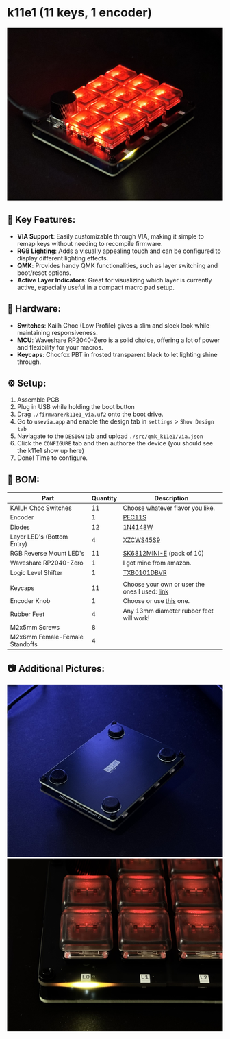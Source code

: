 # k11e1 (11 keys, 1 encoder)

![frontside picture](./images/frontside.jpg)

## 🌟 Key Features:
- **VIA Support**: Easily customizable through VIA, making it simple to remap keys without needing to recompile firmware.
- **RGB Lighting**: Adds a visually appealing touch and can be configured to display different lighting effects.
- **QMK**: Provides handy QMK functionalities, such as layer switching and boot/reset options.
- **Active Layer Indicators**: Great for visualizing which layer is currently active, especially useful in a compact macro pad setup.

## 🔧 Hardware:
- **Switches**: Kailh Choc (Low Profile) gives a slim and sleek look while maintaining responsiveness.
- **MCU**: Waveshare RP2040-Zero is a solid choice, offering a lot of power and flexibility for your macros.
- **Keycaps**: Chocfox PBT in frosted transparent black to let lighting shine through.

## ⚙️  Setup:
1. Assemble PCB
2. Plug in USB while holding the boot button
3. Drag `./firmware/k11e1_via.uf2` onto the boot drive.
4. Go to `usevia.app` and enable the design tab in `settings` > `Show Design tab`
5. Naviagate to the `DESIGN` tab and upload `./src/qmk_k11e1/via.json`
6. Click the `CONFIGURE` tab and then authorze the device (you should see the k11e1 show up here)
7. Done! Time to configure.

## 📝 BOM:
| **Part**                       | **Quantity** | **Description**                                                                                                                  |
|--------------------------------|--------------|----------------------------------------------------------------------------------------------------------------------------------|
| KAILH Choc Switches            | 11           | Choose whatever flavor you like.                                                                                                 |
| Encoder                        | 1            | [PEC11S](https://www.digikey.com/en/products/detail/bourns-inc/PEC11S-929K-S0015/3534254)                                        |
| Diodes                         | 12           | [1N4148W](https://www.digikey.com/en/products/detail/diodes-incorporated/1N4148W-7-F/814371)                                     |
| Layer LED's (Bottom Entry)     | 4            | [XZCWS45S9](https://www.digikey.com/en/products/detail/sunled/XZCWD45S-9/4901912)                                                |
| RGB Reverse Mount LED's        | 11           | [SK6812MINI-E](https://www.digikey.com/en/products/detail/adafruit-industries-llc/4960/14302512) (pack of 10)                    |
| Waveshare RP2040-Zero          | 1            | I got mine from amazon.                                                                                                          |
| Logic Level Shifter            | 1            | [TXB0101DBVR](https://www.digikey.com/en/products/detail/texas-instruments/TXB0101DBVR/1534254)                                  |
|                                |              |                                                                                                                                  |
| Keycaps                        | 11           | Choose your own or user the ones I used: [link](https://www.amazon.com/dp/B0CP28G897/ref=twister_B0CP283588?_encoding=UTF8&th=1) |
| Encoder Knob                   | 1            | Choose or use [this](https://www.amazon.com/dp/B0D7H3LSRV?ref=ppx_yo2ov_dt_b_fed_asin_title&th=1) one.                           |
| Rubber Feet                    | 4            | Any 13mm diameter rubber feet will work!                                                                                         |
| M2x5mm Screws                  | 8            |                                                                                                                                  |
| M2x6mm Female-Female Standoffs | 4            |                                                                                                                                  |

## 📷 Additional Pictures:
![backside picture](./images/backside.jpg)
![layer leds picture](./images/layer_leds.jpg)
